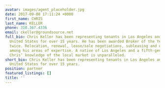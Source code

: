 ```yaml
---
avatar: images/agent_placeholder.jpg
date: 2017-09-08 17:11:24 +0000
first_name: CHRIS
last_name: KELLER
phone: 310.367.4336
email: ckeller@groundsource.net
full_bio: Chris Keller has been representing tenants in Los Angeles and across the
  United States for over 15 years. He has been awarded Broker of the Year in Los Angeles
  twice. Relocation, renewal, lease/sale negotiations, subleasing and expansion are
  among his areas of expertise. A native of Los Angeles and a fifth-generation Californian,
  Chris’ knowledge of the local market is unparalleled.
short_bio: Chris Keller has been representing tenants in Los Angeles and across the
  United States for over 15 years.
position: partner
featured_listings: []
title: ''
---
```

